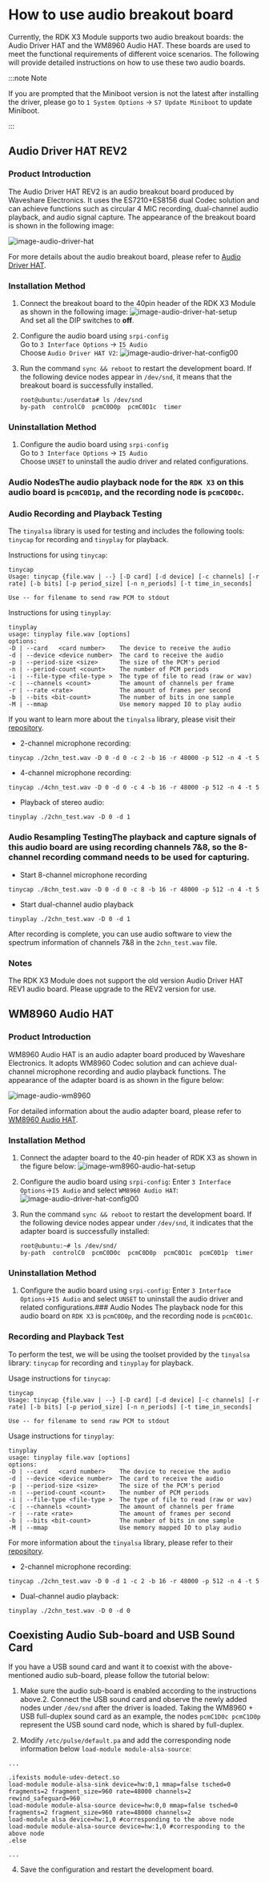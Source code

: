 # How to use audio breakout board

Currently, the RDK X3 Module supports two audio breakout boards: the Audio Driver HAT and the WM8960 Audio HAT. These boards are used to meet the functional requirements of different voice scenarios. The following will provide detailed instructions on how to use these two audio boards.

:::note Note

If you are prompted that the Miniboot version is not the latest after installing the driver, please go to `1 System Options` -> `S7 Update Miniboot` to update Miniboot.

:::

## Audio Driver HAT REV2

### Product Introduction

The Audio Driver HAT REV2 is an audio breakout board produced by Waveshare Electronics. It uses the ES7210+ES8156 dual Codec solution and can achieve functions such as circular 4 MIC recording, dual-channel audio playback, and audio signal capture. The appearance of the breakout board is shown in the following image:

![image-audio-driver-hat](./image/image-audio-driver-hat.jpg)

For more details about the audio breakout board, please refer to [Audio Driver HAT](https://www.waveshare.net/shop/Audio-Driver-HAT.htm).

### Installation Method

1. Connect the breakout board to the 40pin header of the RDK X3 Module as shown in the following image:
![image-audio-driver-hat-setup](./image/image-audio-driver-hat-setup.jpg)  
And set all the DIP switches to **off**.


2. Configure the audio board using `srpi-config`  
Go to `3 Interface Options` -> `I5 Audio`  
Choose `Audio Driver HAT V2`:
![image-audio-driver-hat-config00](./image/image-audio-driver-hat-config00.png)  


3. Run the command `sync && reboot` to restart the development board. If the following device nodes appear in `/dev/snd`, it means that the breakout board is successfully installed.
    ```shell
    root@ubuntu:/userdata# ls /dev/snd
    by-path  controlC0  pcmC0D0p  pcmC0D1c  timer
    ```

### Uninstallation Method

1. Configure the audio board using `srpi-config`   
Go to `3 Interface Options` -> `I5 Audio`  
Choose `UNSET` to uninstall the audio driver and related configurations.

### Audio NodesThe audio playback node for the `RDK X3` on this audio board is `pcmC0D1p`, and the recording node is `pcmC0D0c`.

### Audio Recording and Playback Testing

The `tinyalsa` library is used for testing and includes the following tools: `tinycap` for recording and `tinyplay` for playback.

Instructions for using `tinycap`:
```shell
tinycap
Usage: tinycap {file.wav | --} [-D card] [-d device] [-c channels] [-r rate] [-b bits] [-p period_size] [-n n_periods] [-t time_in_seconds]

Use -- for filename to send raw PCM to stdout
```
Instructions for using `tinyplay`:
```shell
tinyplay
usage: tinyplay file.wav [options]
options:
-D | --card   <card number>    The device to receive the audio
-d | --device <device number>  The card to receive the audio
-p | --period-size <size>      The size of the PCM's period
-n | --period-count <count>    The number of PCM periods
-i | --file-type <file-type >  The type of file to read (raw or wav)
-c | --channels <count>        The amount of channels per frame
-r | --rate <rate>             The amount of frames per second
-b | --bits <bit-count>        The number of bits in one sample
-M | --mmap                    Use memory mapped IO to play audio
```
If you want to learn more about the `tinyalsa` library, please visit their [repository](https://github.com/tinyalsa/tinyalsa).

- 2-channel microphone recording:

```
tinycap ./2chn_test.wav -D 0 -d 0 -c 2 -b 16 -r 48000 -p 512 -n 4 -t 5
```

- 4-channel microphone recording:

```
tinycap ./4chn_test.wav -D 0 -d 0 -c 4 -b 16 -r 48000 -p 512 -n 4 -t 5
```

- Playback of stereo audio:

```
tinyplay ./2chn_test.wav -D 0 -d 1
```

### Audio Resampling TestingThe playback and capture signals of this audio board are using recording channels 7&8, so the 8-channel recording command needs to be used for capturing.

- Start 8-channel microphone recording
```shell
tinycap ./8chn_test.wav -D 0 -d 0 -c 8 -b 16 -r 48000 -p 512 -n 4 -t 5
```

- Start dual-channel audio playback
```
tinyplay ./2chn_test.wav -D 0 -d 1
```

After recording is complete, you can use audio software to view the spectrum information of channels 7&8 in the `2chn_test.wav` file.

### Notes

The RDK X3 Module does not support the old version Audio Driver HAT REV1 audio board. Please upgrade to the REV2 version for use.

## WM8960 Audio HAT

### Product Introduction

WM8960 Audio HAT is an audio adapter board produced by Waveshare Electronics. It adopts WM8960 Codec solution and can achieve dual-channel microphone recording and audio playback functions. The appearance of the adapter board is as shown in the figure below:

![image-audio-wm8960](./image/image-audio-wm8960.jpg)

For detailed information about the audio adapter board, please refer to [WM8960 Audio HAT](https://www.waveshare.net/wiki/WM8960_Audio_HAT).

### Installation Method

1. Connect the adapter board to the 40-pin header of RDK X3 as shown in the figure below:
![image-wm8960-audio-hat-setup](./image/image-wm8960-audio-hat-setup.jpg)

2. Configure the audio board using `srpi-config`:
Enter `3 Interface Options`->`I5 Audio` and select `WM8960 Audio HAT`:
![image-audio-driver-hat-config00](./image/image-audio-driver-hat-config01.png)

3. Run the command `sync && reboot` to restart the development board. If the following device nodes appear under `/dev/snd`, it indicates that the adapter board is successfully installed:
    ```shell
    root@ubuntu:~# ls /dev/snd/
    by-path  controlC0  pcmC0D0c  pcmC0D0p  pcmC0D1c  pcmC0D1p  timer
    ```

### Uninstallation Method
1. Configure the audio board using `srpi-config`:
Enter `3 Interface Options`->`I5 Audio` and select `UNSET` to uninstall the audio driver and related configurations.### Audio Nodes
The playback node for this audio board on `RDK X3` is `pcmC0D0p`, and the recording node is `pcmC0D1c`.

### Recording and Playback Test

To perform the test, we will be using the toolset provided by the `tinyalsa` library: `tinycap` for recording and `tinyplay` for playback.

Usage instructions for `tinycap`:
```shell
tinycap
Usage: tinycap {file.wav | --} [-D card] [-d device] [-c channels] [-r rate] [-b bits] [-p period_size] [-n n_periods] [-t time_in_seconds]

Use -- for filename to send raw PCM to stdout
```
Usage instructions for `tinyplay`:
```shell
tinyplay
usage: tinyplay file.wav [options]
options:
-D | --card   <card number>    The device to receive the audio
-d | --device <device number>  The card to receive the audio
-p | --period-size <size>      The size of the PCM's period
-n | --period-count <count>    The number of PCM periods
-i | --file-type <file-type >  The type of file to read (raw or wav)
-c | --channels <count>        The amount of channels per frame
-r | --rate <rate>             The amount of frames per second
-b | --bits <bit-count>        The number of bits in one sample
-M | --mmap                    Use memory mapped IO to play audio
```
For more information about the `tinyalsa` library, please refer to their [repository](https://github.com/tinyalsa/tinyalsa).


- 2-channel microphone recording:

```
tinycap ./2chn_test.wav -D 0 -d 1 -c 2 -b 16 -r 48000 -p 512 -n 4 -t 5
```

- Dual-channel audio playback:

```
tinyplay ./2chn_test.wav -D 0 -d 0
```

## Coexisting Audio Sub-board and USB Sound Card

If you have a USB sound card and want it to coexist with the above-mentioned audio sub-board, please follow the tutorial below:

1. Make sure the audio sub-board is enabled according to the instructions above.2. Connect the USB sound card and observe the newly added nodes under `/dev/snd` after the driver is loaded. Taking the WM8960 + USB full-duplex sound card as an example, the nodes `pcmC1D0c pcmC1D0p` represent the USB sound card node, which is shared by full-duplex.

3. Modify `/etc/pulse/default.pa` and add the corresponding node information below `load-module module-alsa-source`:
```apacheconf
...

.ifexists module-udev-detect.so
load-module module-alsa-sink device=hw:0,1 mmap=false tsched=0 fragments=2 fragment_size=960 rate=48000 channels=2 rewind_safeguard=960
load-module module-alsa-source device=hw:0,0 mmap=false tsched=0 fragments=2 fragment_size=960 rate=48000 channels=2
load-module alsa device=hw:1,0 #corresponding to the above node
load-module module-alsa-source device=hw:1,0 #corresponding to the above node
.else

...
```

4. Save the configuration and restart the development board.